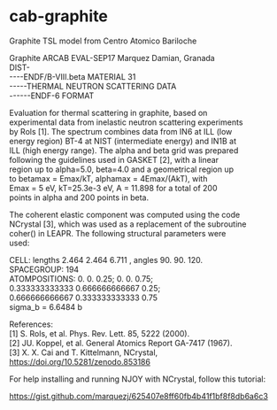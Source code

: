 # cab-graphite
Graphite TSL model from Centro Atomico Bariloche

 Graphite   ARCAB     EVAL-SEP17 Marquez Damian, Granada               
                      DIST-                                            
----ENDF/B-VIII.beta  MATERIAL 31                                      
-----THERMAL NEUTRON SCATTERING DATA                                   
------ENDF-6 FORMAT                                                    
                                                                       
     
                                                                     
 Evaluation for thermal scattering in graphite, based on             
 experimental data from inelastic neutron scattering experiments     
 by Rols [1]. The spectrum combines data from IN6 at ILL (low        
 energy region) BT-4 at NIST (intermediate energy) and IN1B at       
 ILL (high energy range). The alpha and beta grid was prepared       
 following the guidelines used in GASKET [2], with a linear          
 region up to alpha=5.0, beta=4.0 and a geometrical region up        
 to betamax = Emax/kT, alphamax = 4Emax/(AkT), with                
 Emax = 5 eV, kT=25.3e-3 eV, A = 11.898 for a total of 200           
 points in alpha and 200 points in beta.                             
                                                                     
 The coherent elastic component was computed using the code          
 NCrystal [3], which was used as a replacement of the subroutine     
 coher() in LEAPR. The following structural parameters were          
 used:                                                               
                                                                     
 CELL: lengths 2.464 2.464 6.711 , angles 90. 90. 120.               
 SPACEGROUP: 194                                                     
 ATOMPOSITIONS: 0. 0. 0.25; 0. 0. 0.75;                              
                0.333333333333 0.666666666667 0.25;                   
                0.666666666667 0.333333333333 0.75                   
 sigma_b = 6.6484 b                                                  
                                                                     
 References:                                                         
 [1] S. Rols, et al. Phys. Rev. Lett. 85, 5222 (2000).               
 [2] JU. Koppel, et al. General Atomics Report GA-7417 (1967).       
 [3] X. X. Cai and T. Kittelmann, NCrystal,                          
     https://doi.org/10.5281/zenodo.853186                           
                                                                     
     

For help installing and running NJOY with NCrystal, follow this
tutorial:

https://gist.github.com/marquezj/625407e8ff60fb4b41f1bf8f8db6a6c3
